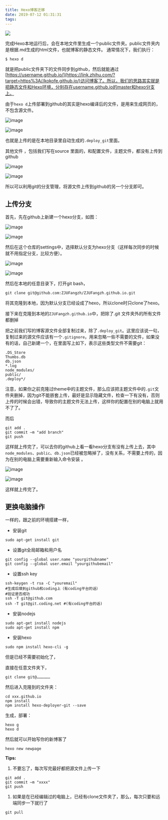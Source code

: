 ```yaml
---
title: Hexo博客迁移
date: 2019-07-12 01:31:31
tags:
---
```

![](https://upload-images.jianshu.io/upload_images/16749538-7294cc05e7e63552.jpg?imageMogr2/auto-orient/strip%7CimageView2/2/w/640)

完成Hexo本地运行后，会在本地文件里生成一个public文件夹。public文件夹内是根据.md生成的html文件，也就博客的静态文件。
通常情况下，我们执行：

```
$ hexo d

```

就是把public文件夹下的文件同步到github，然后就能通过[https://username.github.io/](https://link.zhihu.com/?target=https%3A//kokofe.github.io/)访问博客了。所以，我们的思路其实就是把静态文件和Hexo环境，分别存在username.github.io的master和hexo分支上。

由于`hexo d`上传部署到github的其实是hexo编译后的文件，是用来生成网页的，不包含源文件。

<noscript>![image](https://upload-images.jianshu.io/upload_images/16749538-3db0b0b29c2c6b3d.jpg?imageMogr2/auto-orient/strip%7CimageView2/2/w/1240)

</noscript>

![image](https://upload-images.jianshu.io/upload_images/16749538-60288d79b0d96c64.jpg?imageMogr2/auto-orient/strip%7CimageView2/2/w/1240)

也就是上传的是在本地目录里自动生成的`.deploy_git`里面。

其他文件 ，包括我们写在source 里面的，和配置文件，主题文件，都没有上传到github

<noscript>![image](https://upload-images.jianshu.io/upload_images/16749538-4a0087d239f36885.jpg?imageMogr2/auto-orient/strip%7CimageView2/2/w/1240)

</noscript>

![image](https://upload-images.jianshu.io/upload_images/16749538-e3507816d26e8c53.jpg?imageMogr2/auto-orient/strip%7CimageView2/2/w/1240)

所以可以利用git的分支管理，将源文件上传到github的另一个分支即可。

## **上传分支**

首先，先在github上新建一个hexo分支，如图：

<noscript>![image](https://upload-images.jianshu.io/upload_images/16749538-a63aac240be2e556.jpg?imageMogr2/auto-orient/strip%7CimageView2/2/w/1240)

</noscript>

![image](https://upload-images.jianshu.io/upload_images/16749538-617e556fccc78a7f.jpg?imageMogr2/auto-orient/strip%7CimageView2/2/w/1240)

然后在这个仓库的settings中，选择默认分支为hexo分支（这样每次同步的时候就不用指定分支，比较方便）。

<noscript>![image](https://upload-images.jianshu.io/upload_images/16749538-b5442cbdf75b1be7.jpg?imageMogr2/auto-orient/strip%7CimageView2/2/w/1240)

</noscript>

![image](https://upload-images.jianshu.io/upload_images/16749538-1ec95ba9e74d328f.jpg?imageMogr2/auto-orient/strip%7CimageView2/2/w/1240)

然后在本地的任意目录下，打开git bash，

```
git clone git@github.com:ZJUFangzh/ZJUFangzh.github.io.git
```

将其克隆到本地，因为默认分支已经设成了hexo，所以clone时只clone了hexo。

接下来在克隆到本地的`ZJUFangzh.github.io`中，把除了.git 文件夹外的所有文件都删掉

把之前我们写的博客源文件全部复制过来，除了`.deploy_git`。这里应该说一句，复制过来的源文件应该有一个`.gitignore`，用来忽略一些不需要的文件，如果没有的话，自己新建一个，在里面写上如下，表示这些类型文件不需要git：

```
.DS_Store
Thumbs.db
db.json
*.log
node_modules/
public/
.deploy*/

```

注意，如果你之前克隆过theme中的主题文件，那么应该把主题文件中的`.git`文件夹删掉，因为git不能嵌套上传，最好是显示隐藏文件，检查一下有没有，否则上传的时候会出错，导致你的主题文件无法上传，这样你的配置在别的电脑上就用不了了。

而后

```
git add .
git commit –m "add branch"
git push 
```

这样就上传完了，可以去你的github上看一看hexo分支有没有上传上去，其中`node_modules`、`public`、`db.json`已经被忽略掉了，没有关系，不需要上传的，因为在别的电脑上需要重新输入命令安装 。

<noscript>![image](https://upload-images.jianshu.io/upload_images/16749538-7270ab00f110f2a3.jpg?imageMogr2/auto-orient/strip%7CimageView2/2/w/1240)

</noscript>

![image](https://upload-images.jianshu.io/upload_images/16749538-150428f8c9754cb3.jpg?imageMogr2/auto-orient/strip%7CimageView2/2/w/1240)

这样就上传完了。

## **更换电脑操作**

一样的，跟之前的环境搭建一样，

*   安装git

```
sudo apt-get install git

```

*   设置git全局邮箱和用户名

```
git config --global user.name "yourgithubname"
git config --global user.email "yourgithubemail"

```

*   设置ssh key

```
ssh-keygen -t rsa -C "youremail"
#生成后填到github和coding上（有coding平台的话）
#验证是否成功
ssh -T git@github.com
ssh -T git@git.coding.net #(有coding平台的话)

```

*   安装nodejs

```
sudo apt-get install nodejs
sudo apt-get install npm

```

*   安装hexo

```
sudo npm install hexo-cli -g

```

但是已经不需要初始化了，

直接在任意文件夹下，

```
git clone git@………………

```

然后进入克隆到的文件夹：

```
cd xxx.github.io
npm install
npm install hexo-deployer-git --save

```

生成，部署：

```
hexo g
hexo d

```

然后就可以开始写你的新博客了

```
hexo new newpage

```

**Tips:**

1.  不要忘了，每次写完最好都把源文件上传一下

```
git add .
git commit –m "xxxx"
git push 

```

1.  如果是在已经编辑过的电脑上，已经有clone文件夹了，那么，每次只要和远端同步一下就行了

```
git pull
```
